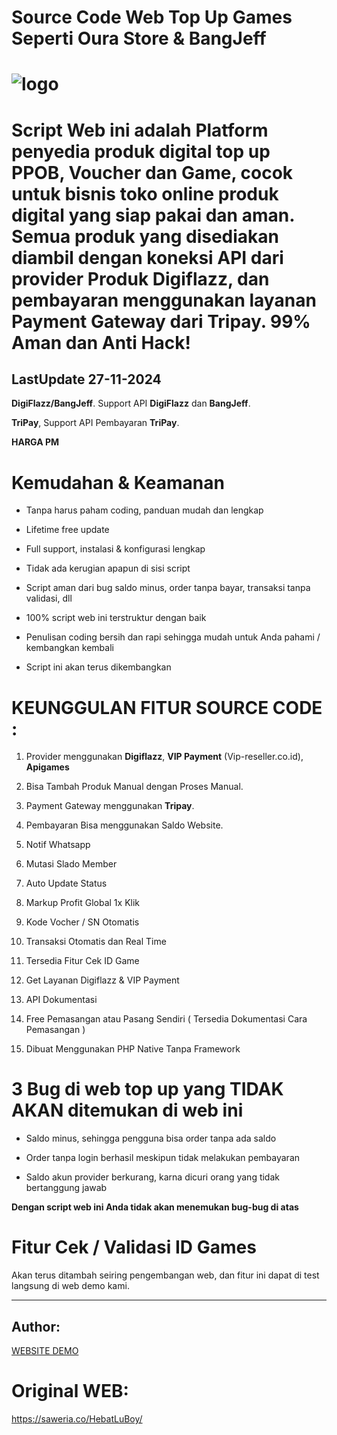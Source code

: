 # Source Code Web Top Up Games Seperti Oura Store & BangJeff


# ![logo](https://i.ibb.co.com/DbGcR7Q/Screenshot-2024-11-27-010432.png)


# Script Web ini adalah Platform penyedia produk digital top up PPOB, Voucher dan Game, cocok untuk bisnis toko online produk digital yang siap pakai dan aman. Semua produk yang disediakan diambil dengan koneksi API dari provider Produk Digiflazz, dan pembayaran menggunakan layanan Payment Gateway dari Tripay. 99% Aman dan Anti Hack!
## LastUpdate 27-11-2024


**DigiFlazz/BangJeff**. Support API **DigiFlazz** dan **BangJeff**.

**TriPay**, Support API Pembayaran **TriPay**.

**HARGA PM**


# Kemudahan & Keamanan

- Tanpa harus paham coding, panduan mudah dan lengkap

- Lifetime free update

- Full support, instalasi & konfigurasi lengkap

- Tidak ada kerugian apapun di sisi script

- Script aman dari bug saldo minus, order tanpa bayar, transaksi tanpa validasi, dll

- 100% script web ini terstruktur dengan baik

- Penulisan coding bersih dan rapi sehingga mudah untuk Anda pahami / kembangkan kembali

- Script ini akan terus dikembangkan

# KEUNGGULAN FITUR SOURCE CODE :

1. Provider menggunakan **Digiflazz**, **VIP Payment** (Vip-reseller.co.id), **Apigames** 

2. Bisa Tambah Produk Manual dengan Proses Manual.

3. Payment Gateway menggunakan **Tripay**.

4. Pembayaran Bisa menggunakan Saldo Website.

5. Notif Whatsapp

6. Mutasi Slado Member

7. Auto Update Status

8. Markup Profit Global 1x Klik

9. Kode Vocher / SN Otomatis

10. Transaksi Otomatis dan Real Time

11. Tersedia Fitur Cek ID Game

12. Get Layanan Digiflazz & VIP Payment

13. API Dokumentasi

14. Free Pemasangan atau Pasang Sendiri ( Tersedia Dokumentasi Cara Pemasangan )

15. Dibuat Menggunakan PHP Native Tanpa Framework

# 3 Bug di web top up yang TIDAK AKAN ditemukan di web ini
- Saldo minus, sehingga pengguna bisa order tanpa ada saldo

- Order tanpa login berhasil meskipun tidak melakukan pembayaran

- Saldo akun provider berkurang, karna dicuri orang yang tidak bertanggung jawab

**Dengan script web ini Anda tidak akan menemukan bug-bug di atas**

# Fitur Cek / Validasi ID Games

Akan terus ditambah seiring pengembangan web, dan fitur ini dapat di test langsung di web demo kami.

--------------------------------------------------------------------------------------------------------------------------------------------

## Author:
[WEBSITE DEMO](https://HebatLuBoy.com)

# Original WEB:
https://saweria.co/HebatLuBoy/

